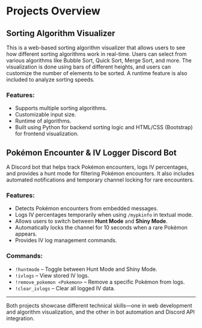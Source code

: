 # Projects Overview

## Sorting Algorithm Visualizer
This is a web-based sorting algorithm visualizer that allows users to see how different sorting algorithms work in real-time. Users can select from various algorithms like Bubble Sort, Quick Sort, Merge Sort, and more. The visualization is done using bars of different heights, and users can customize the number of elements to be sorted. A runtime feature is also included to analyze sorting speeds.

### Features:
- Supports multiple sorting algorithms.
- Customizable input size.
- Runtime of algorithms.
- Built using Python for backend sorting logic and HTML/CSS (Bootstrap) for frontend visualization.

## Pokémon Encounter & IV Logger Discord Bot
A Discord bot that helps track Pokémon encounters, logs IV percentages, and provides a hunt mode for filtering Pokémon encounters. It also includes automated notifications and temporary channel locking for rare encounters.

### Features:
- Detects Pokémon encounters from embedded messages.
- Logs IV percentages temporarily when using `/mypkinfo` in textual mode.
- Allows users to switch between **Hunt Mode** and **Shiny Mode**.
- Automatically locks the channel for 10 seconds when a rare Pokémon appears.
- Provides IV log management commands.

### Commands:
- `!huntmode` – Toggle between Hunt Mode and Shiny Mode.
- `!ivlogs` – View stored IV logs.
- `!remove_pokemon <Pokemon>` – Remove a specific Pokémon from logs.
- `!clear_ivlogs` – Clear all logged IV data.

---

Both projects showcase different technical skills—one in web development and algorithm visualization, and the other in bot automation and Discord API integration.
